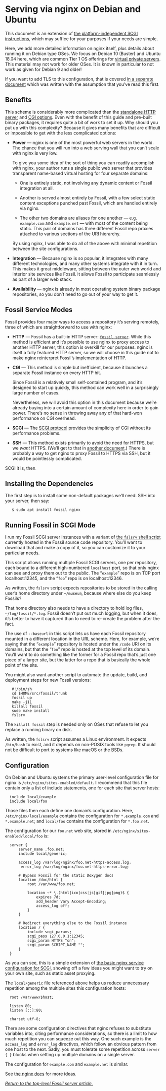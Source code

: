 # Serving via nginx on Debian and Ubuntu

This document is an extension of [the platform-independent SCGI
instructions][scgii], which may suffice for your purposes if your needs
are simple.

Here, we add more detailed information on nginx itself, plus details
about running it on Debian type OSes. We focus on Debian 10 (Buster) and
Ubuntu 18.04 here, which are common Tier 1 OS offerings for [virtual
private servers][vps].  This material may not work for older OSes. It is
known in particular to not work as given for Debian 9 and older!

If you want to add TLS to this configuration, that is covered [in a
separate document][tls] which was written with the assumption that
you’ve read this first.

[scgii]: ../any/scgi.md
[tls]:   ../../tls-nginx.md
[vps]:   https://en.wikipedia.org/wiki/Virtual_private_server


## <a name="benefits"></a>Benefits

This scheme is considerably more complicated than the [standalone HTTP
server](../any/none.md) and [CGI options](../any/cgi.md). Even with the
benefit of this guide and pre-built binary packages, it requires quite a
bit of work to set it up. Why should you put up with this complexity?
Because it gives many benefits that are difficult or impossible to get
with the less complicated options:

*   **Power** — nginx is one of the most powerful web servers in the
    world. The chance that you will run into a web serving wall that you
    can’t scale with nginx is very low.

    To give you some idea of the sort of thing you can readily
    accomplish with nginx, your author runs a single public web server
    that provides transparent name-based virtual hosting for four
    separate domains:

    *   One is entirely static, not involving any dynamic content or
        Fossil integration at all.

    *   Another is served almost entirely by Fossil, with a few select
        static content exceptions punched past Fossil, which are handled
        entirely via nginx.

    *   The other two domains are aliases for one another — e.g.
        `example.com` and `example.net` — with most of the content being
        static.  This pair of domains has three different Fossil repo
        proxies attached to various sections of the URI hierarchy.

    By using nginx, I was able to do all of the above with minimal
    repetition between the site configurations.

*   **Integration** — Because nginx is so popular, it integrates with
many different technologies, and many other systems integrate with it in
turn.  This makes it great middleware, sitting between the outer web
world and interior site services like Fossil. It allows Fossil to
participate seamlessly as part of a larger web stack.

*   **Availability** — nginx is already in most operating system binary
package repositories, so you don’t need to go out of your way to get it.


## <a name="modes"></a>Fossil Service Modes

Fossil provides four major ways to access a repository it’s serving
remotely, three of which are straightforward to use with nginx:

*   **HTTP** — Fossil has a built-in HTTP server: [`fossil
    server`](/help/server).  While this method is efficient and it’s
    possible to use nginx to proxy access to another HTTP server, this
    option is overkill for our purposes.  nginx is itself a fully
    featured HTTP server, so we will choose in this guide not to make
    nginx reinterpret Fossil’s implementation of HTTP.

*   **CGI** — This method is simple but inefficient, because it launches
    a separate Fossil instance on every HTTP hit.

    Since Fossil is a relatively small self-contained program, and it’s
    designed to start up quickly, this method can work well in a
    surprisingly large number of cases.

    Nevertheless, we will avoid this option in this document because
    we’re already buying into a certain amount of complexity here in
    order to gain power.  There’s no sense in throwing away any of that
    hard-won performance on CGI overhead.

*   **SCGI** — The [SCGI protocol][scgip] provides the simplicity of CGI
    without its performance problems.

*   **SSH** — This method exists primarily to avoid the need for HTTPS,
    but we *want* HTTPS. (We’ll get to that in [another document][tls].)
    There is probably a way to get nginx to proxy Fossil to HTTPS via
    SSH, but it would be pointlessly complicated.

SCGI it is, then.

[scgip]: https://en.wikipedia.org/wiki/Simple_Common_Gateway_Interface


## <a name="deps"></a>Installing the Dependencies

The first step is to install some non-default packages we’ll need. SSH into
your server, then say:

       $ sudo apt install fossil nginx


## <a name="scgi"></a>Running Fossil in SCGI Mode

I run my Fossil SCGI server instances with a variant of [the `fslsrv`
shell script](/file/tools/fslsrv) currently hosted in the Fossil source
code repository. You’ll want to download that and make a copy of it, so
you can customize it to your particular needs.

This script allows running multiple Fossil SCGI servers, one per
repository, each bound to a different high-numbered `localhost` port, so
that only nginx can see and proxy them out to the public.  The
“`example`” repo is on TCP port localhost:12345, and the “`foo`” repo is
on localhost:12346.

As written, the `fslsrv` script expects repositories to be stored in the
calling user’s home directory under `~/museum`, because where else do
you keep Fossils?

That home directory also needs to have a directory to hold log files,
`~/log/fossil/*.log`. Fossil doesn’t put out much logging, but when it
does, it’s better to have it captured than to need to re-create the
problem after the fact.

The use of `--baseurl` in this script lets us have each Fossil
repository mounted in a different location in the URL scheme.  Here, for
example, we’re saying that the “`example`” repository is hosted under
the `/code` URI on its domains, but that the “`foo`” repo is hosted at
the top level of its domain.  You’ll want to do something like the
former for a Fossil repo that’s just one piece of a larger site, but the
latter for a repo that is basically the whole point of the site.

You might also want another script to automate the update, build, and
deployment steps for new Fossil versions:

       #!/bin/sh
       cd $HOME/src/fossil/trunk
       fossil up
       make -j11
       killall fossil
       sudo make install
       fslsrv

The `killall fossil` step is needed only on OSes that refuse to let you
replace a running binary on disk.

As written, the `fslsrv` script assumes a Linux environment.  It expects
`/bin/bash` to exist, and it depends on non-POSIX tools like `pgrep`.
It should not be difficult to port to systems like macOS or the BSDs.


## <a name="config"></a>Configuration

On Debian and Ubuntu systems the primary user-level configuration file
for nginx is `/etc/nginx/sites-enabled/default`. I recommend that this
file contain only a list of include statements, one for each site that
server hosts:

      include local/example
      include local/foo

Those files then each define one domain’s configuration.  Here,
`/etc/nginx/local/example` contains the configuration for
`*.example.com` and `*.example.net`; and `local/foo` contains the
configuration for `*.foo.net`.

The configuration for our `foo.net` web site, stored in
`/etc/nginx/sites-enabled/local/foo` is:

      server {
          server_name .foo.net;
          include local/generic;

          access_log /var/log/nginx/foo.net-https-access.log;
           error_log /var/log/nginx/foo.net-https-error.log;

          # Bypass Fossil for the static Doxygen docs
          location /doc/html {
              root /var/www/foo.net;

              location ~* \.(html|ico|css|js|gif|jpg|png)$ {
                  expires 7d;
                  add_header Vary Accept-Encoding;
                  access_log off;
              }
          }

          # Redirect everything else to the Fossil instance
          location / {
              include scgi_params;
              scgi_pass 127.0.0.1:12345;
              scgi_param HTTPS "on";
              scgi_param SCRIPT_NAME "";
          }
      }

As you can see, this is a simple extension of [the basic nginx service
configuration for SCGI][scgii], showing off a few ideas you might want to
try on your own site, such as static asset proxying.

The `local/generic` file referenced above helps us reduce unnecessary
repetition among the multiple sites this configuration hosts:

      root /var/www/$host;

      listen 80;
      listen [::]:80;

      charset utf-8;

There are some configuration directives that nginx refuses to substitute
variables into, citing performance considerations, so there is a limit
to how much repetition you can squeeze out this way. One such example is
the `access_log` and `error_log` directives, which follow an obvious
pattern from one host to the next. Sadly, you must tolerate some
repetition across `server { }` blocks when setting up multiple domains
on a single server.

The configuration for `example.com` and `example.net` is similar.

See [the nginx docs](http://nginx.org/en/docs/) for more ideas.

*[Return to the top-level Fossil server article.](../)*
